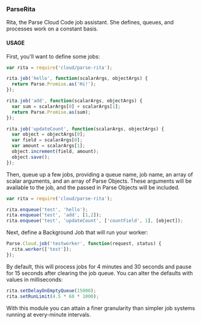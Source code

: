 ### ParseRita

Rita, the Parse Cloud Code job assistant.  She defines, queues, and processes work on a constant basis.

#### USAGE

First, you'll want to define some jobs:

```javascript
var rita = require('cloud/parse-rita');

rita.job('hello', function(scalarArgs, objectArgs) {
  return Parse.Promise.as('Hi!');
});

rita.job('add', function(scalarArgs, objectArgs) {
  var sum = scalarArgs[0] + scalarArgs[1];
  return Parse.Promise.as(sum);
});

rita.job('updateCount', function(scalarArgs, objectArgs) {
  var object = objectArgs[0];
  var field = scalarArgs[0];
  var amount = scalarArgs[1];
  object.increment(field, amount);
  object.save();
});
```

Then, queue up a few jobs, providing a queue name, job name, an array of scalar arguments, and an array of Parse Objects.  These arguments will be available to the job, and the passed in Parse Objects will be included.

```javascript
var rita = require('cloud/parse-rita');

rita.enqueue('test', 'hello');
rita.enqueue('test', 'add', [1,2]);
rita.enqueue('test', 'updateCount', ['countField', 1], [object]);
```

Next, define a Background Job that will run your worker:

```javascript
Parse.Cloud.job('testworker', function(request, status) {
  rita.worker(['test']);
});
```

By default, this will process jobs for 4 minutes and 30 seconds and pause for 15 seconds after clearing the job queue.  You can alter the defaults with values in milliseconds:

```javascript
rita.setDelayOnEmptyQueue(15000);
rita.setRunLimit(4.5 * 60 * 1000);
```

With this module you can attain a finer granularity than simpler job systems running at every-minute intervals.